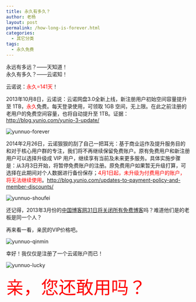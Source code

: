 ```yaml
---
title: 永久有多久？
author: 老杨
layout: post
permalink: /how-long-is-forever.html
categories:
  - 其它分类
tags:
  - 永久免费
---
```

永远有多远？——天知道！  
永久有多久？——云诺知！  


  
云诺说：<span style="color: #ff0000;">永久=141天</span>！

2013年10月8日，云诺说：云诺网盘3.0全新上线，新注册用户初始空间容量提升至 1TB，<span style="color: #ff0000;">永久</span>免费。每天登录使用，可领取 1GB 空间，无上限。在此之前注册的老用户的免费空间容量，也将自动提升至 1TB。证据：http://blog.yunio.com/yunio-3-update/

![yunnuo-forever][1]

2014年2月26日，云诺狠狠的刮了自己一把耳光：基于商业运作及提升服务目的和对于核心用户群的专注，我们将不再继续保留免费账户。原有免费用户和新注册用户可以选择升级成 VIP 用户，继续享有当前及未来更多服务。具体实施步骤是：从3月3日开始，将暂停免费账户的注册。原免费用户如果暂无升级打算，可选择在此期间对个人数据进行备份保存；<span style="color: #ff0000;">4月1日起，未升级为付费用户的账户，将无法继续使用</span>。http://blog.yunio.com/updates-to-payment-policy-and-member-discounts/

![yunnuo-shoufei][2]

还记得，2013年3月份的<a href="/blogcn-31st-close-all-free-blog.html" target="_blank">中国博客网31日将关闭所有免费博客</a>吗？难道他们是的老板是同一个人？

再来看一看，亲民的VIP价格吧。

![yunnuo-qinmin][3]

幸好！我仅仅是注册了一个云诺账户而已！

![yunnuo-lucky][4]

<span style="color: #ff0000;text-align: center;font-size:48px">亲，您还敢用吗？</span>

 [1]: http://cyhour.com/wp-content/uploads/2014/03/yunnuo-forever.png
 [2]: http://cyhour.com/wp-content/uploads/2014/03/yunnuo-shoufei.png
 [3]: http://cyhour.com/wp-content/uploads/2014/03/yunnuo-qinmin.png
 [4]: http://cyhour.com/wp-content/uploads/2014/03/yunnuo-lucky.png